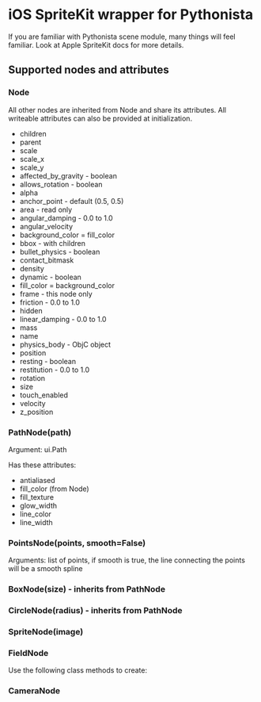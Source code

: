 # iOS SpriteKit wrapper for Pythonista

If you are familiar with Pythonista scene module, many things will feel familiar. Look at Apple SpriteKit docs for more details.

## Supported nodes and attributes

### Node

All other nodes are inherited from Node and share its attributes. All writeable attributes can also be provided at initialization.

* children
* parent
* scale
* scale_x
* scale_y
* affected_by_gravity - boolean
* allows_rotation - boolean
* alpha
* anchor_point - default (0.5, 0.5)
* area - read only
* angular_damping - 0.0 to 1.0
* angular_velocity
* background_color = fill_color
* bbox - with children
* bullet_physics - boolean
* contact_bitmask
* density
* dynamic - boolean
* fill_color = background_color
* frame - this node only
* friction - 0.0 to 1.0
* hidden
* linear_damping - 0.0 to 1.0
* mass
* name
* physics_body - ObjC object
* position
* resting - boolean
* restitution - 0.0 to 1.0
* rotation
* size
* touch_enabled
* velocity
* z_position

### PathNode(path)

Argument: ui.Path

Has these attributes:

* antialiased
* fill_color (from Node)
* fill_texture
* glow_width
* line_color
* line_width

### PointsNode(points, smooth=False)

Arguments: list of points, if smooth is true, the line connecting the points will be a smooth spline

### BoxNode(size) - inherits from PathNode

### CircleNode(radius) - inherits from PathNode

### SpriteNode(image)

### FieldNode

Use the following class methods to create:


### CameraNode
